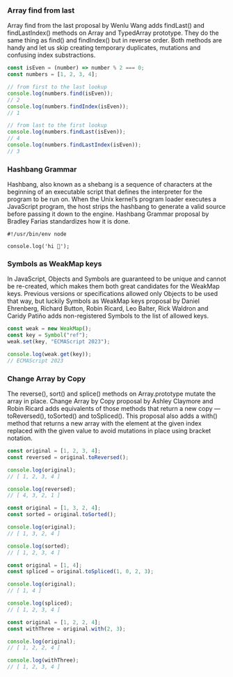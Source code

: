 ### Array find from last

Array find from the last proposal by Wenlu Wang adds findLast() and findLastIndex() methods on Array and TypedArray prototype. They do the same thing as find() and findIndex() but in reverse order. Both methods are handy and let us skip creating temporary duplicates, mutations and confusing index substractions.

```js
const isEven = (number) => number % 2 === 0;
const numbers = [1, 2, 3, 4];

// from first to the last lookup
console.log(numbers.find(isEven));
// 2
console.log(numbers.findIndex(isEven));
// 1

// from last to the first lookup
console.log(numbers.findLast(isEven));
// 4
console.log(numbers.findLastIndex(isEven));
// 3
```

### Hashbang Grammar

Hashbang, also known as a shebang is a sequence of characters at the beginning of an executable script that defines the interpreter for the program to be run on. When the Unix kernel’s program loader executes a JavaScript program, the host strips the hashbang to generate a valid source before passing it down to the engine. Hashbang Grammar proposal by Bradley Farias standardizes how it is done.

```shell
#!/usr/bin/env node

console.log('hi 👋');
```

### Symbols as WeakMap keys

In JavaScript, Objects and Symbols are guaranteed to be unique and cannot be re-created, which makes them both great candidates for the WeakMap keys. Previous versions or specifications allowed only Objects to be used that way, but luckily Symbols as WeakMap keys proposal by Daniel Ehrenberg, Richard Button, Robin Ricard, Leo Balter, Rick Waldron and Caridy Patiño adds non-registered Symbols to the list of allowed keys.

```js
const weak = new WeakMap();
const key = Symbol("ref");
weak.set(key, "ECMAScript 2023");

console.log(weak.get(key));
// ECMAScript 2023
```


### Change Array by Copy

The reverse(), sort() and splice() methods on Array.prototype mutate the array in place. Change Array by Copy proposal by Ashley Claymore and Robin Ricard adds equivalents of those methods that return a new copy — toReversed(), toSorted() and toSpliced(). This proposal also adds a with() method that returns a new array with the element at the given index replaced with the given value to avoid mutations in place using bracket notation.

```js
const original = [1, 2, 3, 4];
const reversed = original.toReversed();

console.log(original);
// [ 1, 2, 3, 4 ]

console.log(reversed);
// [ 4, 3, 2, 1 ]
```

```js
const original = [1, 3, 2, 4];
const sorted = original.toSorted();

console.log(original);
// [ 1, 3, 2, 4 ]

console.log(sorted);
// [ 1, 2, 3, 4 ]
```

```js
const original = [1, 4];
const spliced = original.toSpliced(1, 0, 2, 3);

console.log(original);
// [ 1, 4 ]

console.log(spliced);
// [ 1, 2, 3, 4 ]
```

```js
const original = [1, 2, 2, 4];
const withThree = original.with(2, 3);

console.log(original);
// [ 1, 2, 2, 4 ]

console.log(withThree);
// [ 1, 2, 3, 4 ]
```
